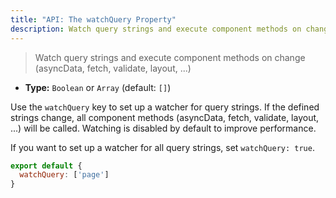 ```yaml
---
title: "API: The watchQuery Property"
description: Watch query strings and execute component methods on change (asyncData, fetch, validate, layout, ...)
---
```


> Watch query strings and execute component methods on change (asyncData, fetch, validate, layout, ...)
- **Type:** `Boolean` or `Array` (default: `[]`)

Use the `watchQuery` key to set up a watcher for query strings. If the defined strings change, all component methods (asyncData, fetch, validate, layout, ...) will be called. Watching is disabled by default to improve performance.

If you want to set up a watcher for all query strings, set `watchQuery: true`.

```js
export default {
  watchQuery: ['page']
}
```
